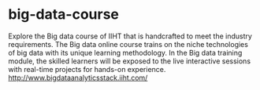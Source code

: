 # big-data-course
Explore the Big data course of IIHT that is handcrafted to meet the industry requirements. The Big data online course trains on the niche technologies of big data with its unique learning methodology. In the Big data training module, the skilled learners will be exposed to the live interactive sessions with real-time projects for hands-on experience.  http://www.bigdataanalyticsstack.iiht.com/
